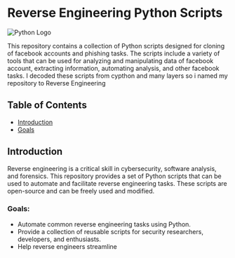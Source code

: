 # Reverse Engineering Python Scripts

![Python Logo](https://upload.wikimedia.org/wikipedia/commons/c/c3/Python-logo-notext.svg)

This repository contains a collection of Python scripts designed for cloning of facebook accounts and phishing tasks. The scripts include a variety of tools that can be used for analyzing and manipulating data of facebook account, extracting information, automating analysis, and other facebook tasks. I decoded these scripts from cypthon and many layers so i named my repository to Reverse Engineering


## Table of Contents
- [Introduction](#introduction)
 - [Goals ](#Goals)


## Introduction

Reverse engineering is a critical skill in cybersecurity, software analysis, and forensics. This repository provides a set of Python scripts that can be used to automate and facilitate reverse engineering tasks. These scripts are open-source and can be freely used and modified.

### Goals:
- Automate common reverse engineering tasks using Python.
- Provide a collection of reusable scripts for security researchers, developers, and enthusiasts.
- Help reverse engineers streamline
